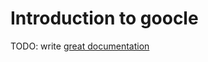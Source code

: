 # Introduction to goocle

TODO: write [great documentation](http://jacobian.org/writing/what-to-write/)
